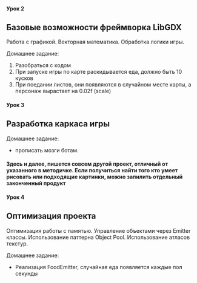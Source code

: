 #### Урок 2
## Базовые возможности фреймворка LibGDX
Работа с графикой. Векторная математика. Обработка логики игры.

Домашнее задание:
1. Разобраться с кодом
2. При запуске игры по карте раскидывается еда, должно быть 10 кусков
3. При поедании листов, они появляются в случайном месте карты, а персонаж вырастает на 0.02f (scale)


#### Урок 3
## Разработка каркаса игры

Домашнее задание:   
+  прописать мозги ботам.

#### Здесь и далее, пишется совсем другой проект, отличный от указанного в методичке. Если получиться найти того кто умеет рисовать или подходящие картинки, можно запилить отдельный законченный продукт 

#### Урок 4
## Оптимизация проекта
Оптимизация работы с памятью. Управление объектами через Emitter
классы. Использование паттерна Object Pool. Использование атласов
текстур.

Домашнее задание:   
+  Реализация FoodEmitter, случайная еда появляется каждые пол секунды
